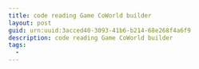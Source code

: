 ```yaml
---
title: code reading Game CoWorld builder
layout: post
guid: urn:uuid:3acced40-3093-41b6-b214-68e268f4a6f9
description: code reading Game CoWorld builder
tags:
  - 
---
```



